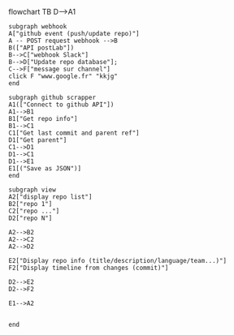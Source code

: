 
flowchart TB
    D-->A1

    subgraph webhook
    A["github event (push/update repo)"]
    A -- POST request webhook -->B
    B(["API postLab"])
    B-->C["webhook Slack"]
    B-->D["Update repo database"];
    C-->F["message sur channel"]
    click F "www.google.fr" "kkjg"
    end

    subgraph github scrapper
    A1(["Connect to github API"])
    A1-->B1
    B1["Get repo info"]
    B1-->C1
    C1["Get last commit and parent ref"]
    D1["Get parent"]
    C1-->D1
    D1-->C1
    D1-->E1
    E1[("Save as JSON")]
    end

    subgraph view
    A2["display repo list"]
    B2["repo 1"]
    C2["repo ..."]
    D2["repo N"]

    A2-->B2
    A2-->C2
    A2-->D2

    E2["Display repo info (title/description/language/team...)"]
    F2["Display timeline from changes (commit)"]

    D2-->E2
    D2-->F2

    E1-->A2


    end
    
```